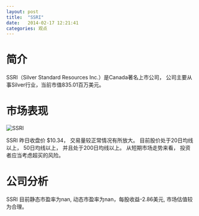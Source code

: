 ```yaml
---
layout: post
title:  "SSRI"
date:   2014-02-17 12:21:41
categories: 观点
---
```


# 简介
SSRI（Silver Standard Resources Inc.）是Canada著名上市公司，
公司主要从事Silver行业，当前市值835.01百万美元。

# 市场表现

![SSRI](http://finviz.com/chart.ashx?t=SSRI&ty=c&ta=1&p=d&s=l)

SSRI 昨日收盘价 $10.34，
交易量较正常情况有所放大。
目前股价处于20日均线以上，
50日均线以上，
并且处于200日均线以上。
从短期市场走势来看，
投资者应当考虑超买的风险。

# 公司分析
SSRI 目前静态市盈率为nan, 动态市盈率为nan，每股收益-2.86美元,
市场估值较为合理。
